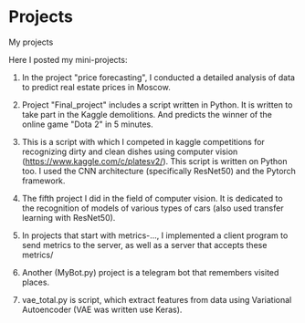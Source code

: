 # Projects
My projects

Here I posted my mini-projects:

1. In the project "price forecasting", I conducted a detailed analysis of data to predict real estate prices in Moscow. 

2. Project "Final_project" includes a script written in Python. It is written to take part in the Kaggle demolitions. And predicts the winner of the online game "Dota 2" in 5 minutes.

3. This is a script with which I competed in kaggle competitions for recognizing dirty and clean dishes using computer vision (https://www.kaggle.com/c/platesv2/). This script is written on Python too. I used the CNN architecture (specifically ResNet50) and the Pytorch framework.

4. The fifth project I did in the field of computer vision. It is dedicated to the recognition of models of various types of cars (also used transfer learning with ResNet50).

5. In projects that start with metrics-..., I implemented a client program to send metrics to the server, as well as a server that accepts these metrics/

6. Another (MyBot.py) project is a telegram bot that remembers visited places.

7. vae_total.py is script, which extract features from data using Variational Autoencoder (VAE was written use Keras).
